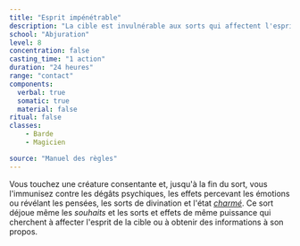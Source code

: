 ```yaml
---
title: "Esprit impénétrable"
description: "La cible est invulnérable aux sorts qui affectent l'esprit."
school: "Abjuration"
level: 8
concentration: false
casting_time: "1 action"
duration: "24 heures"
range: "contact"
components:
  verbal: true
  somatic: true
  material: false
ritual: false
classes:
    - Barde
    - Magicien

source: "Manuel des règles"
---
```

Vous touchez une créature consentante et, jusqu'à la fin du sort, vous l'immunisez contre les dégâts psychiques, les effets percevant les émotions ou révélant les pensées, les sorts de divination et l'état [_charmé_](/gerer-la-sante-du-personnage/#charme). Ce sort déjoue même les _souhaits_ et les sorts et effets de même puissance qui cherchent à affecter l'esprit de la cible ou à obtenir des informations à son propos.
